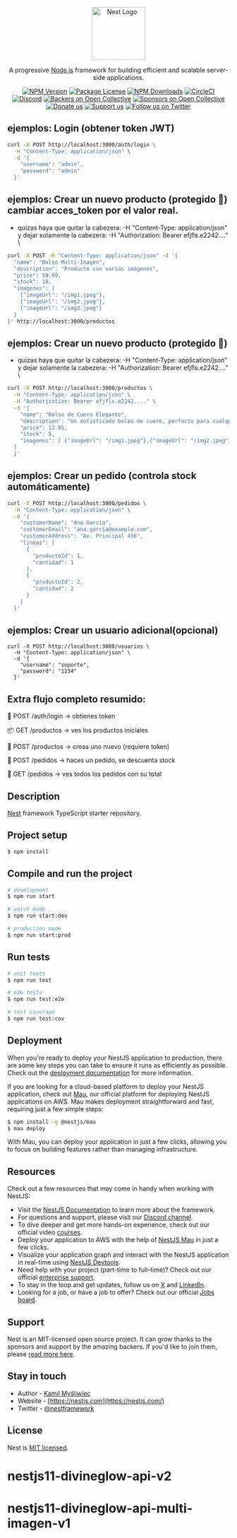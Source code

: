<p align="center">
  <a href="http://nestjs.com/" target="blank"><img src="https://nestjs.com/img/logo-small.svg" width="120" alt="Nest Logo" /></a>
</p>

[circleci-image]: https://img.shields.io/circleci/build/github/nestjs/nest/master?token=abc123def456
[circleci-url]: https://circleci.com/gh/nestjs/nest

  <p align="center">A progressive <a href="http://nodejs.org" target="_blank">Node.js</a> framework for building efficient and scalable server-side applications.</p>
    <p align="center">
<a href="https://www.npmjs.com/~nestjscore" target="_blank"><img src="https://img.shields.io/npm/v/@nestjs/core.svg" alt="NPM Version" /></a>
<a href="https://www.npmjs.com/~nestjscore" target="_blank"><img src="https://img.shields.io/npm/l/@nestjs/core.svg" alt="Package License" /></a>
<a href="https://www.npmjs.com/~nestjscore" target="_blank"><img src="https://img.shields.io/npm/dm/@nestjs/common.svg" alt="NPM Downloads" /></a>
<a href="https://circleci.com/gh/nestjs/nest" target="_blank"><img src="https://img.shields.io/circleci/build/github/nestjs/nest/master" alt="CircleCI" /></a>
<a href="https://discord.gg/G7Qnnhy" target="_blank"><img src="https://img.shields.io/badge/discord-online-brightgreen.svg" alt="Discord"/></a>
<a href="https://opencollective.com/nest#backer" target="_blank"><img src="https://opencollective.com/nest/backers/badge.svg" alt="Backers on Open Collective" /></a>
<a href="https://opencollective.com/nest#sponsor" target="_blank"><img src="https://opencollective.com/nest/sponsors/badge.svg" alt="Sponsors on Open Collective" /></a>
  <a href="https://paypal.me/kamilmysliwiec" target="_blank"><img src="https://img.shields.io/badge/Donate-PayPal-ff3f59.svg" alt="Donate us"/></a>
    <a href="https://opencollective.com/nest#sponsor"  target="_blank"><img src="https://img.shields.io/badge/Support%20us-Open%20Collective-41B883.svg" alt="Support us"></a>
  <a href="https://twitter.com/nestframework" target="_blank"><img src="https://img.shields.io/twitter/follow/nestframework.svg?style=social&label=Follow" alt="Follow us on Twitter"></a>
</p>
  <!--[![Backers on Open Collective](https://opencollective.com/nest/backers/badge.svg)](https://opencollective.com/nest#backer)
  [![Sponsors on Open Collective](https://opencollective.com/nest/sponsors/badge.svg)](https://opencollective.com/nest#sponsor)-->

## ejemplos: Login (obtener token JWT)

```bash
curl -X POST http://localhost:3000/auth/login \
  -H "Content-Type: application/json" \
  -d '{
    "username": "admin",
    "password": "admin"
  }'
```

## ejemplos: Crear un nuevo producto (protegido 🔐) cambiar acces_token por el valor real.
* quizas haya que quitar la cabezera: -H "Content-Type: application/json" y dejar solamente la cabezera: -H "Authorization: Bearer efjfls.e2242...." \

```bash
curl -X POST -H "Content-Type: application/json" -d '{
  "name": "Bolso Multi-Imagen",
  "description": "Producto con varias imágenes",
  "price": 59.99,
  "stock": 10,
  "imagenes": [
    {"imageUrl": "/img1.jpeg"},
    {"imageUrl": "/img2.jpeg"},
    {"imageUrl": "/img3.jpeg"}
  ]
}' http://localhost:3000/productos
```

## ejemplos: Crear un nuevo producto (protegido 🔐)
* quizas haya que quitar la cabezera: -H "Content-Type: application/json" y dejar solamente la cabezera: -H "Authorization: Bearer efjfls.e2242...." \
```bash
curl -X POST http://localhost:3000/productos \
  -H "Content-Type: application/json" \
  -H "Authorization: Bearer efjfls.e2242...." \
  -d '{
    "name": "Bolso de Cuero Elegante",
    "description": "Un sofisticado bolso de cuero, perfecto para cualquier ocasión.",
    "price": 12.95,
    "stock": 5,
    "imagenes": [ {"imageUrl": "/img1.jpeg"},{"imageUrl": "/img2.jpeg"},{"imageUrl": "/img3.jpeg"}
  ]
  }'
```

## ejemplos: Crear un pedido (controla stock automáticamente)

```bash
curl -X POST http://localhost:3000/pedidos \
  -H "Content-Type: application/json" \
  -d '{
    "customerName": "Ana Garcia",
    "customerEmail": "ana.garcia@example.com",
    "customerAddress": "Av. Principal 456",
    "lineas": [
      {
        "productoId": 1,
        "cantidad": 1
      },
      {
        "productoId": 2,
        "cantidad": 2
      }
    ]
  }'
```

## ejemplos: Crear un usuario adicional(opcional)

```
curl -X POST http://localhost:3000/usuarios \
  -H "Content-Type: application/json" \
  -d '{
    "username": "soporte",
    "password": "1234"
  }'
```

## Extra flujo completo resumido:

🔑 POST /auth/login → obtienes token

📦 GET /productos → ves los productos iniciales

🛒 POST /productos → creas uno nuevo (requiere token)

🧾 POST /pedidos → haces un pedido, se descuenta stock

📜 GET /pedidos → ves todos los pedidos con su total

## Description

[Nest](https://github.com/nestjs/nest) framework TypeScript starter repository.

## Project setup

```bash
$ npm install
```

## Compile and run the project

```bash
# development
$ npm run start

# watch mode
$ npm run start:dev

# production mode
$ npm run start:prod
```

## Run tests

```bash
# unit tests
$ npm run test

# e2e tests
$ npm run test:e2e

# test coverage
$ npm run test:cov
```

## Deployment

When you're ready to deploy your NestJS application to production, there are some key steps you can take to ensure it runs as efficiently as possible. Check out the [deployment documentation](https://docs.nestjs.com/deployment) for more information.

If you are looking for a cloud-based platform to deploy your NestJS application, check out [Mau](https://mau.nestjs.com), our official platform for deploying NestJS applications on AWS. Mau makes deployment straightforward and fast, requiring just a few simple steps:

```bash
$ npm install -g @nestjs/mau
$ mau deploy
```

With Mau, you can deploy your application in just a few clicks, allowing you to focus on building features rather than managing infrastructure.

## Resources

Check out a few resources that may come in handy when working with NestJS:

- Visit the [NestJS Documentation](https://docs.nestjs.com) to learn more about the framework.
- For questions and support, please visit our [Discord channel](https://discord.gg/G7Qnnhy).
- To dive deeper and get more hands-on experience, check out our official video [courses](https://courses.nestjs.com/).
- Deploy your application to AWS with the help of [NestJS Mau](https://mau.nestjs.com) in just a few clicks.
- Visualize your application graph and interact with the NestJS application in real-time using [NestJS Devtools](https://devtools.nestjs.com).
- Need help with your project (part-time to full-time)? Check out our official [enterprise support](https://enterprise.nestjs.com).
- To stay in the loop and get updates, follow us on [X](https://x.com/nestframework) and [LinkedIn](https://linkedin.com/company/nestjs).
- Looking for a job, or have a job to offer? Check out our official [Jobs board](https://jobs.nestjs.com).

## Support

Nest is an MIT-licensed open source project. It can grow thanks to the sponsors and support by the amazing backers. If you'd like to join them, please [read more here](https://docs.nestjs.com/support).

## Stay in touch

- Author - [Kamil Myśliwiec](https://twitter.com/kammysliwiec)
- Website - [https://nestjs.com](https://nestjs.com/)
- Twitter - [@nestframework](https://twitter.com/nestframework)

## License

Nest is [MIT licensed](https://github.com/nestjs/nest/blob/master/LICENSE).

# nestjs11-divineglow-api-v2

# nestjs11-divineglow-api-multi-imagen-v1
